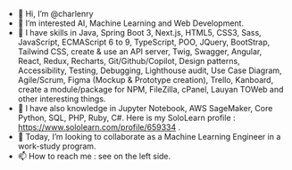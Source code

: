 - 👋 Hi, I’m @charlenry
- 👀 I’m interested AI, Machine Learning and Web Development.
- 🌱 I have skills in Java, Spring Boot 3, Next.js, HTML5, CSS3, Sass, JavaScript, ECMAScript 6 to 9, TypeScript, POO, JQuery, BootStrap, Tailwind CSS, create & use an API server, Twig, Swagger, Angular, React, Redux, Recharts, Git/Github/Copilot, Design patterns, Accessibility, Testing, Debugging, Lighthouse audit, Use Case Diagram, Agile/Scrum, Figma (Mockup & Prototype creation), Trello, Kanboard, create a module/package for NPM, FileZilla, cPanel, Lauyan TOWeb and other interesting things.
- 🌱 I have also knowledge in Jupyter Notebook, AWS SageMaker, Core Python, SQL, PHP, Ruby, C#. Here is my SoloLearn profile : https://www.sololearn.com/profile/659334 .
- 💞️ Today, I’m looking to collaborate as a Machine Learning Engineer in a work-study program.
- 📫 How to reach me : see on the left side.

<!---
charlenry/charlenry is a ✨ special ✨ repository because its `README.md` (this file) appears on your GitHub profile.
You can click the Preview link to take a look at your changes.
--->
